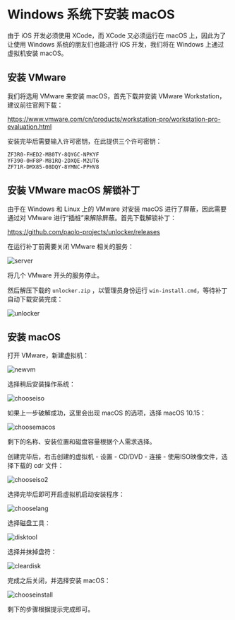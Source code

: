 # Windows 系统下安装 macOS

由于 iOS 开发必须使用 XCode，而 XCode 又必须运行在 macOS 上，因此为了让使用 Windows 系统的朋友们也能进行 iOS 开发，我们将在 Windows 上通过虚拟机安装 macOS。

## 安装 VMware

我们将选用 VMware 来安装 macOS，首先下载并安装 VMware Workstation，建议前往官网下载：

https://www.vmware.com/cn/products/workstation-pro/workstation-pro-evaluation.html

安装完毕后需要输入许可密钥，在此提供三个许可密钥：

```
ZF3R0-FHED2-M80TY-8QYGC-NPKYF
YF390-0HF8P-M81RQ-2DXQE-M2UT6
ZF71R-DMX85-08DQY-8YMNC-PPHV8
```

## 安装 VMware macOS 解锁补丁

由于在 Windows 和 Linux 上的 VMware 对安装 macOS 进行了屏蔽，因此需要通过对 VMware 进行“插桩”来解除屏蔽。首先下载解锁补丁：

https://github.com/paolo-projects/unlocker/releases

在运行补丁前需要关闭 VMware 相关的服务：

![server](.\figures\server.png)

将几个 VMware 开头的服务停止。

然后解压下载的 `unlocker.zip` ，以管理员身份运行 `win-install.cmd`，等待补丁自动下载安装完成：

![unlocker](.\figures\unlocker.png)

## 安装 macOS

打开 VMware，新建虚拟机：

![newvm](.\figures\newvm.png)

选择稍后安装操作系统：

![chooseiso](.\figures\chooseiso.png)

如果上一步破解成功，这里会出现 macOS 的选项，选择 macOS 10.15：

![choosemacos](.\figures\choosemacos.png)

剩下的名称、安装位置和磁盘容量根据个人需求选择。

创建完毕后，右击创建的虚拟机 - 设置 - CD/DVD - 连接 - 使用ISO映像文件，选择下载的 cdr 文件：

![chooseiso2](.\figures\chooseiso2.png)

选择完毕后即可开启虚拟机启动安装程序：

![chooselang](.\figures\chooselang.png)

选择磁盘工具：

![disktool](.\figures\disktool.png)

选择并抹掉盘符：

![cleardisk](.\figures\cleardisk.png)

完成之后关闭，并选择安装 macOS：

![chooseinstall](.\figures\chooseinstall.png)

剩下的步骤根据提示完成即可。
